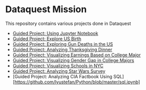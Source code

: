 # Dataquest Mission
This repository contains various projects done in Dataquest

- [Guided Project: Using Jupyter Notebook](https://github.com/lyustefan/Python/blob/master/Jupyter.ipynb)
- [Guided Project: Explore US Birth](https://github.com/lyustefan/Python/blob/master/US_birth.ipynb)
- [Guided Project: Exploring Gun Deaths in the US](https://github.com/lyustefan/Python/blob/master/gun_deaths.ipynb)
- [Guided Project: Analyzing Thanksgiving Dinner](https://github.com/lyustefan/Python/blob/master/Thanksgiving.ipynb)
- [Guided Project: Visualizing Earnings Based on College Major](https://github.com/lyustefan/Python/blob/master/college_major.ipynb)
- [Guided Project: Visualizing Gender Gap in College Majors](https://github.com/lyustefan/Python/blob/master/Gender_Gap.ipynb)
- [Guided Project: Visualizing Schools in NYC](https://github.com/lyustefan/Python/blob/master/Schools.ipynb)
- [Guided Project: Analyzing Star Wars Survey](https://github.com/lyustefan/Python/blob/master/starwars.ipynb)
- [Guided Project: Analyzing CIA Factbook Using SQL][https://github.com/lyustefan/Python/blob/master/sql.ipynb]
